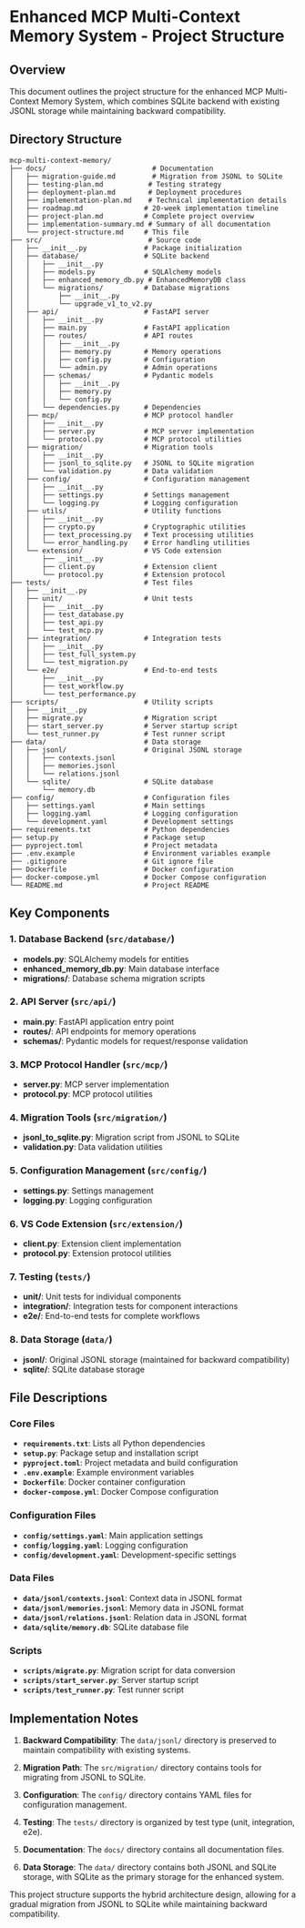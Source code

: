 # Enhanced MCP Multi-Context Memory System - Project Structure

## Overview
This document outlines the project structure for the enhanced MCP Multi-Context Memory System, which combines SQLite backend with existing JSONL storage while maintaining backward compatibility.

## Directory Structure

```
mcp-multi-context-memory/
├── docs/                          # Documentation
│   ├── migration-guide.md         # Migration from JSONL to SQLite
│   ├── testing-plan.md           # Testing strategy
│   ├── deployment-plan.md        # Deployment procedures
│   ├── implementation-plan.md    # Technical implementation details
│   ├── roadmap.md               # 20-week implementation timeline
│   ├── project-plan.md          # Complete project overview
│   ├── implementation-summary.md # Summary of all documentation
│   └── project-structure.md     # This file
├── src/                          # Source code
│   ├── __init__.py              # Package initialization
│   ├── database/                # SQLite backend
│   │   ├── __init__.py
│   │   ├── models.py            # SQLAlchemy models
│   │   ├── enhanced_memory_db.py # EnhancedMemoryDB class
│   │   └── migrations/          # Database migrations
│   │       ├── __init__.py
│   │       └── upgrade_v1_to_v2.py
│   ├── api/                     # FastAPI server
│   │   ├── __init__.py
│   │   ├── main.py              # FastAPI application
│   │   ├── routes/              # API routes
│   │   │   ├── __init__.py
│   │   │   ├── memory.py        # Memory operations
│   │   │   ├── config.py        # Configuration
│   │   │   └── admin.py         # Admin operations
│   │   ├── schemas/             # Pydantic models
│   │   │   ├── __init__.py
│   │   │   ├── memory.py
│   │   │   └── config.py
│   │   └── dependencies.py      # Dependencies
│   ├── mcp/                     # MCP protocol handler
│   │   ├── __init__.py
│   │   ├── server.py            # MCP server implementation
│   │   └── protocol.py          # MCP protocol utilities
│   ├── migration/               # Migration tools
│   │   ├── __init__.py
│   │   ├── jsonl_to_sqlite.py   # JSONL to SQLite migration
│   │   └── validation.py        # Data validation
│   ├── config/                  # Configuration management
│   │   ├── __init__.py
│   │   ├── settings.py          # Settings management
│   │   └── logging.py           # Logging configuration
│   ├── utils/                   # Utility functions
│   │   ├── __init__.py
│   │   ├── crypto.py            # Cryptographic utilities
│   │   ├── text_processing.py   # Text processing utilities
│   │   └── error_handling.py    # Error handling utilities
│   └── extension/               # VS Code extension
│       ├── __init__.py
│       ├── client.py            # Extension client
│       └── protocol.py          # Extension protocol
├── tests/                       # Test files
│   ├── __init__.py
│   ├── unit/                    # Unit tests
│   │   ├── __init__.py
│   │   ├── test_database.py
│   │   ├── test_api.py
│   │   └── test_mcp.py
│   ├── integration/             # Integration tests
│   │   ├── __init__.py
│   │   ├── test_full_system.py
│   │   └── test_migration.py
│   └── e2e/                     # End-to-end tests
│       ├── __init__.py
│       ├── test_workflow.py
│       └── test_performance.py
├── scripts/                     # Utility scripts
│   ├── __init__.py
│   ├── migrate.py               # Migration script
│   ├── start_server.py          # Server startup script
│   └── test_runner.py           # Test runner script
├── data/                        # Data storage
│   ├── jsonl/                   # Original JSONL storage
│   │   ├── contexts.jsonl
│   │   ├── memories.jsonl
│   │   └── relations.jsonl
│   └── sqlite/                  # SQLite database
│       └── memory.db
├── config/                      # Configuration files
│   ├── settings.yaml            # Main settings
│   ├── logging.yaml             # Logging configuration
│   └── development.yaml         # Development settings
├── requirements.txt             # Python dependencies
├── setup.py                     # Package setup
├── pyproject.toml               # Project metadata
├── .env.example                 # Environment variables example
├── .gitignore                   # Git ignore file
├── Dockerfile                   # Docker configuration
├── docker-compose.yml           # Docker Compose configuration
└── README.md                    # Project README
```

## Key Components

### 1. Database Backend (`src/database/`)
- **models.py**: SQLAlchemy models for entities
- **enhanced_memory_db.py**: Main database interface
- **migrations/**: Database schema migration scripts

### 2. API Server (`src/api/`)
- **main.py**: FastAPI application entry point
- **routes/**: API endpoints for memory operations
- **schemas/**: Pydantic models for request/response validation

### 3. MCP Protocol Handler (`src/mcp/`)
- **server.py**: MCP server implementation
- **protocol.py**: MCP protocol utilities

### 4. Migration Tools (`src/migration/`)
- **jsonl_to_sqlite.py**: Migration script from JSONL to SQLite
- **validation.py**: Data validation utilities

### 5. Configuration Management (`src/config/`)
- **settings.py**: Settings management
- **logging.py**: Logging configuration

### 6. VS Code Extension (`src/extension/`)
- **client.py**: Extension client implementation
- **protocol.py**: Extension protocol utilities

### 7. Testing (`tests/`)
- **unit/**: Unit tests for individual components
- **integration/**: Integration tests for component interactions
- **e2e/**: End-to-end tests for complete workflows

### 8. Data Storage (`data/`)
- **jsonl/**: Original JSONL storage (maintained for backward compatibility)
- **sqlite/**: SQLite database storage

## File Descriptions

### Core Files
- **`requirements.txt`**: Lists all Python dependencies
- **`setup.py`**: Package setup and installation script
- **`pyproject.toml`**: Project metadata and build configuration
- **`.env.example`**: Example environment variables
- **`Dockerfile`**: Docker container configuration
- **`docker-compose.yml`**: Docker Compose configuration

### Configuration Files
- **`config/settings.yaml`**: Main application settings
- **`config/logging.yaml`**: Logging configuration
- **`config/development.yaml`**: Development-specific settings

### Data Files
- **`data/jsonl/contexts.jsonl`**: Context data in JSONL format
- **`data/jsonl/memories.jsonl`**: Memory data in JSONL format
- **`data/jsonl/relations.jsonl`**: Relation data in JSONL format
- **`data/sqlite/memory.db`**: SQLite database file

### Scripts
- **`scripts/migrate.py`**: Migration script for data conversion
- **`scripts/start_server.py`**: Server startup script
- **`scripts/test_runner.py`**: Test runner script

## Implementation Notes

1. **Backward Compatibility**: The `data/jsonl/` directory is preserved to maintain compatibility with existing systems.

2. **Migration Path**: The `src/migration/` directory contains tools for migrating from JSONL to SQLite.

3. **Configuration**: The `config/` directory contains YAML files for configuration management.

4. **Testing**: The `tests/` directory is organized by test type (unit, integration, e2e).

5. **Documentation**: The `docs/` directory contains all documentation files.

6. **Data Storage**: The `data/` directory contains both JSONL and SQLite storage, with SQLite as the primary storage for the enhanced system.

This project structure supports the hybrid architecture design, allowing for a gradual migration from JSONL to SQLite while maintaining backward compatibility.